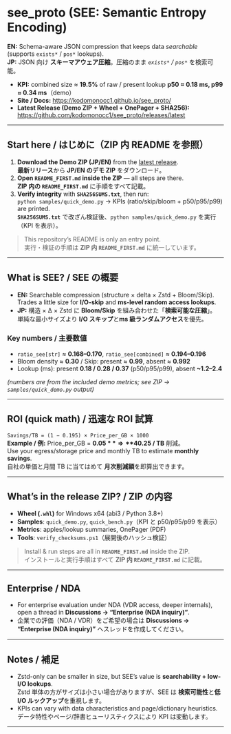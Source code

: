 # see_proto (SEE: Semantic Entropy Encoding)

**EN:** Schema-aware JSON compression that keeps data *searchable* (supports `exists*` / `pos*` lookups).  
**JP:** JSON 向け **スキーマアウェア圧縮**。圧縮のまま *`exists*` / `pos*`* を検索可能。

- **KPI:** combined size ≈ **19.5%** of raw / present lookup **p50 ≈ 0.18 ms, p99 ≈ 0.34 ms**（demo）
- **Site / Docs:** https://kodomonocc1.github.io/see_proto/
- **Latest Release (Demo ZIP + Wheel + OnePager + SHA256):**  
  https://github.com/kodomonocc1/see_proto/releases/latest

---

## Start here / はじめに（**ZIP 内 README を参照**）
1. **Download the Demo ZIP (JP/EN)** from the [latest release](https://github.com/kodomonocc1/see_proto/releases/latest).  
   **最新リリース**から **JP/EN のデモ ZIP** をダウンロード。
2. **Open `README_FIRST.md` inside the ZIP** — all steps are there.  
   **ZIP 内の `README_FIRST.md`** に手順をすべて記載。
3. **Verify integrity** with **`SHA256SUMS.txt`**, then run:  
   `python samples/quick_demo.py` → KPIs (ratio/skip/bloom + p50/p95/p99) are printed.  
   **`SHA256SUMS.txt`** で改ざん検証後、`python samples/quick_demo.py` を実行（KPI を表示）。

> This repository’s README is only an entry point.  
> 実行・検証の手順は **ZIP 内 `README_FIRST.md`** に統一しています。

---

## What is SEE? / SEE の概要
- **EN:** Searchable compression (structure × delta × Zstd + Bloom/Skip).  
  Trades a little size for **I/O-skip** and **ms-level random access lookups**.
- **JP:** 構造 × Δ × Zstd に **Bloom/Skip** を組み合わせた「**検索可能な圧縮**」。  
  単純な最小サイズより **I/O スキップ**と**ms 級ランダムアクセス**を優先。

### Key numbers / 主要数値
- `ratio_see[str]` ≈ **0.168–0.170**, `ratio_see[combined]` ≈ **0.194–0.196**  
- Bloom density ≈ **0.30** / Skip: present ≈ **0.99**, absent ≈ **0.992**  
- Lookup (ms): present **0.18 / 0.28 / 0.37** (p50/p95/p99), absent **~1.2–2.4**

*(numbers are from the included demo metrics; see ZIP → `samples/quick_demo.py` output)*

---

## ROI (quick math) / 迅速な ROI 試算
`Savings/TB = (1 − 0.195) × Price_per_GB × 1000`  
**Example / 例:** Price_per_GB = **$0.05** ⇒ **$40.25 / TB** 削減。  
Use your egress/storage price and monthly TB to estimate **monthly savings**.  
自社の単価と月間 TB に当てはめて **月次削減額**を即算出できます。

---

## What’s in the release ZIP? / ZIP の内容
- **Wheel (`.whl`)** for Windows x64 (abi3 / Python 3.8+)  
- **Samples**: `quick_demo.py`, `quick_bench.py`（KPI と p50/p95/p99 を表示）  
- **Metrics**: apples/lookup summaries, OnePager (PDF)  
- **Tools**: `verify_checksums.ps1`（展開後のハッシュ検証）

> Install & run steps are all in **`README_FIRST.md`** inside the ZIP.  
> インストールと実行手順はすべて **ZIP 内 `README_FIRST.md`** に記載。

---

## Enterprise / NDA
- For enterprise evaluation under NDA (VDR access, deeper internals), open a thread in **Discussions → “Enterprise (NDA inquiry)”**.  
- 企業での評価（NDA / VDR）をご希望の場合は **Discussions → “Enterprise (NDA inquiry)”** へスレッドを作成してください。

---

## Notes / 補足
- Zstd-only can be smaller in size, but SEE’s value is **searchability + low-I/O lookups**.  
  Zstd 単体の方がサイズは小さい場合がありますが、SEE は **検索可能性**と**低 I/O ルックアップ**を重視します。
- KPIs can vary with data characteristics and page/dictionary heuristics.  
  データ特性やページ/辞書ヒューリスティクスにより KPI は変動します。

---
